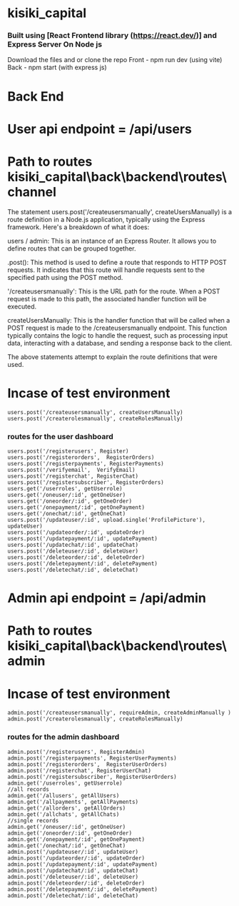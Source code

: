 # kisiki_capital
### Built using [React Frontend library (https://react.dev/)] and Express Server On Node js
Download the files and or clone the repo
Front - npm run dev (using vite)
Back - npm start (with express js)

# Back End
# User api endpoint = /api/users
# Path to routes kisiki_capital\back\backend\routes\channel

The statement users.post('/createusersmanually', createUsersManually) is a route definition in a Node.js application, typically using the Express framework. Here's a breakdown of what it does:

users / admin: This is an instance of an Express Router. It allows you to define routes that can be grouped together.

.post(): This method is used to define a route that responds to HTTP POST requests. It indicates that this route will handle requests sent to the specified path using the POST method.

'/createusersmanually': This is the URL path for the route. When a POST request is made to this path, the associated handler function will be executed.

createUsersManually: This is the handler function that will be called when a POST request is made to the /createusersmanually endpoint. This function typically contains the logic to handle the request, such as processing input data, interacting with a database, and sending a response back to the client.

The above statements attempt to explain the route definitions that were used.

# Incase of test environment
    users.post('/createusersmanually', createUsersManually)
    users.post('/createrolesmanually', createRolesManually)

### routes for the user dashboard
    users.post('/registerusers', Register)
    users.post('/registerorders',  RegisterOrders)
    users.post('/registerpayments', RegisterPayments)
    users.post('/verifyemail',  VerifyEmail)
    users.post('/registerchat', RegisterChat)
    users.post('/registersubscriber', RegisterOrders)
    users.get('/userroles', getUserrole)
    users.get('/oneuser/:id', getOneUser)
    users.get('/oneorder/:id', getOneOrder)
    users.get('/onepayment/:id', getOnePayment)
    users.get('/onechat/:id', getOneChat)
    users.post('/updateuser/:id', upload.single('ProfilePicture'), updateUser)
    users.post('/updateorder/:id', updateOrder)
    users.post('/updatepayment/:id', updatePayment)
    users.post('/updatechat/:id', updateChat)
    users.post('/deleteuser/:id', deleteUser)
    users.post('/deleteorder/:id', deleteOrder)
    users.post('/deletepayment/:id', deletePayment)
    users.post('/deletechat/:id', deleteChat)
# Admin api endpoint = /api/admin
# Path to routes kisiki_capital\back\backend\routes\admin
# Incase of test environment
    admin.post('/createusersmanually', requireAdmin, createAdminManually )
    admin.post('/createrolesmanually', createRolesManually)
### routes for the admin dashboard
    admin.post('/registerusers', RegisterAdmin)
    admin.post('/registerpayments', RegisterUserPayments)
    admin.post('/registerorders',  RegisterUserOrders)
    admin.post('/registerchat', RegisterUserChat)
    admin.post('/registersubscriber', RegisterUserOrders)
    admin.get('/userroles', getUserrole)
    //all records
    admin.get('/allusers', getAllUsers)
    admin.get('/allpayments', getAllPayments)
    admin.get('/allorders', getAllOrders)
    admin.get('/allchats', getAllChats)
    //single records
    admin.get('/oneuser/:id', getOneUser)
    admin.get('/oneorder/:id', getOneOrder)
    admin.get('/onepayment/:id', getOnePayment)
    admin.get('/onechat/:id', getOneChat)
    admin.post('/updateuser/:id', updateUser)
    admin.post('/updateorder/:id', updateOrder)
    admin.post('/updatepayment/:id', updatePayment)
    admin.post('/updatechat/:id', updateChat)
    admin.post('/deleteuser/:id', deleteUser)
    admin.post('/deleteorder/:id', deleteOrder)
    admin.post('/deletepayment/:id', deletePayment)
    admin.post('/deletechat/:id', deleteChat)